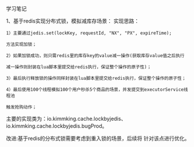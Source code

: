 学习笔记

1、基于redis实现分布式锁，模拟减库存场景：
实现思路：
             
    1）主要通过jedis.set(lockKey, requestId, "NX", "PX", expireTime);
    
    方法实现加锁；
                       
    2）如果加锁成功，则只需redis里的库存key的value减一操作(获取库存value值之后执行
    
    减一操作则封装在lua脚本里提交给redis执行，保证整个操作的原子性)；

    3）最后执行释放锁的操作同样封装在lua脚本里提交给redis执行，保证整个操作的原子性；
    
    4）最后使用100个线程模拟100个用户秒杀5个商品的场景，并发提交到executorService线程池

    触发抢购动作；

主要的实现类为：io.kimmking.cache.lockbyjedis、
io.kimmking.cache.lockbyjedis.bugProd。

改进:基于redis的分布式锁需要考虑到重入锁的场景，后续将
针对该点进行优化。